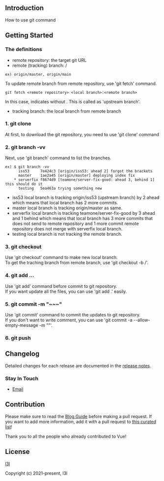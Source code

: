 ## Introduction
How to use git command

## Getting Started
### The definitions
- remote repository: the target git URL
- remote (tracking) branch: <remote repository>/<branch>
```
ex) origin/master, origin/main
```

To update remote branch from remote repository, use 'git fetch' command.
```
git fetch <remote repository> <local branch>:<remote branch>
```
In this case, <remote branch> indicates without <remote repository>. This <remote branch> is called as 'upstream branch'.
- tracking branch: the local branch from remote branch

### 1. git clone <git URL>
At first, to download the git repository, you need to use 'git clone' command

### 2. git branch -vv
Next, use 'git branch' command to list the branches.
```
ex) $ git branch -vv
      iss53     7e424c3 [origin/iss53: ahead 2] forgot the brackets
      master    1ae2a45 [origin/master] deploying index fix
    * serverfix f8674d9 [teamone/server-fix-good: ahead 3, behind 1] this should do it
      testing   5ea463a trying something new
```
- iss53 local branch is tracking origin/iss53 (upstream branch) by 2 ahead which means that local branch has 2 more commits.
- master local branch is tracking origin/master as same.
- serverfix local branch is tracking teamone/server-fix-good by 3 ahead and 1 behind which means that local branch has 3 more commits that does not send to remote repository and 1 more commit remote repository does not merge with serverfix local branch.
- testing local branch is not tracking the remote branch.

### 3. git checkout <local branch>
Use 'git checkout' command to make new local branch.  
To get the traching branch from remote branch, use 'git checkout -b <local branch> <remote repository>/<remote branch>'.

### 4. git add <file1> <file2> <file3> ...
Use 'git add' command before commit to git repository.	
If you want update all the files, you can use 'git add .' easily.

### 5. git commit -m "~~~"
Use 'git commit' command to commit the updates to git repository.  
If you don't want to write comment, you can use 'git commit -a --allow-empty-message -m ""'.

### 6. git push <remote> <local branch>



## Changelog

Detailed changes for each release are documented in the [release notes](https://github.com/l3l/github/releases).

### Stay In Touch

- [Email]()

## Contribution

Please make sure to read the [Blog Guide](https://blog.pigno.se/post/184576332493/완벽한-mac-작업환경-세팅하기-vim-zsh-tmux-iterm) before making a pull request. If you want to add more information, add it with a pull request to [this curated list](https://github.com/l3l/github.git)!

Thank you to all the people who already contributed to Vue!


## License

[l3l]()

Copyright (c) 2021-present, l3l
